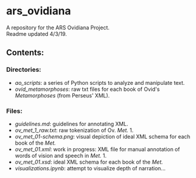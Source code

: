 # ars_ovidiana
A repository for the ARS Ovidiana Project.  
Readme updated 4/3/19.

## Contents:

### Directories:
- *ao_scripts*: a series of Python scripts to analyze and manipulate text.
- *ovid_metamorphoses*: raw txt files for each book of Ovid's *Metamorphoses* (from Perseus' XML).

### Files:
- *guidelines.md*: guidelines for annotating XML.
- *ov_met_1_raw.txt*: raw tokenization of Ov. *Met.* 1.
- *ov_met_01-schema.png*: visual depiction of ideal XML schema for each book of the *Met.*
- *ov_met_01.xml*: work in progress: XML file for manual annotation of words of vision and speech in *Met.* 1.
- *ov_met_01.xsd*: ideal XML schema for each book of the *Met.*
- *visualizations.ipynb*: attempt to visualize depth of narration...
